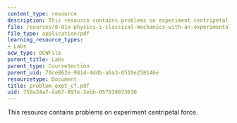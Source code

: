 ```yaml
---
content_type: resource
description: This resource contains problems on experiment centripetal force.
file: /courses/8-01x-physics-i-classical-mechanics-with-an-experimental-focus-fall-2002/750a24a7da67897e2ebb057038873630_problem_expt_cf.pdf
file_type: application/pdf
learning_resource_types:
- Labs
ocw_type: OCWFile
parent_title: Labs
parent_type: CourseSection
parent_uid: 70ce862e-9814-4ddb-a6a3-0510e258146e
resourcetype: Document
title: problem_expt_cf.pdf
uid: 750a24a7-da67-897e-2ebb-057038873630
---
```

This resource contains problems on experiment centripetal force.


